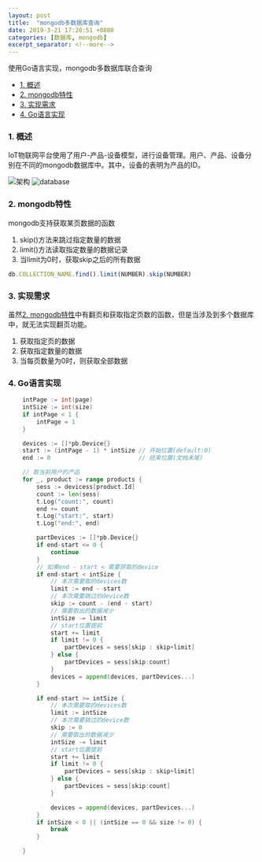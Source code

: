 ```yaml
---
layout: post
title:  "mongodb多数据库查询"
date: 2019-3-21 17:20:51 +0800
categories: [数据库, mongodb]
excerpt_separator: <!--more-->
---
```

使用Go语言实现，mongodb多数据库联合查询
<!--more-->

<!-- @import "[TOC]" {cmd="toc" depthFrom=1 depthTo=6 orderedList=false} -->

<!-- code_chunk_output -->

* [1. 概述](#1-概述)
* [2. mongodb特性](#2-mongodb特性)
* [3. 实现需求](#3-实现需求)
* [4. Go语言实现](#4-go语言实现)

<!-- /code_chunk_output -->

### 1. 概述

IoT物联网平台使用了用户-产品-设备模型，进行设备管理。用户、产品、设备分别在不同的mongodb数据库中。其中，设备的表明为产品的ID。

![架构](/images/微信截图_20190315112545.png)
![database](/images/微信截图_20190321172508.png)

### 2. mongodb特性

mongodb支持获取某页数据的函数

1. skip()方法来跳过指定数量的数据
2. limit()方法读取指定数量的数据记录
3. 当limit为0时，获取skip之后的所有数据

```js
db.COLLECTION_NAME.find().limit(NUMBER).skip(NUMBER)
```

### 3. 实现需求

虽然[2. mongodb特性](#2-mongodb特性)中有翻页和获取指定页数的函数，但是当涉及到多个数据库中，就无法实现翻页功能。

1. 获取指定页的数据
2. 获取指定数量的数据
3. 当每页数量为0时，则获取全部数据

### 4. Go语言实现

```go
    intPage := int(page)
    intSize := int(size)
    if intPage < 1 {
        intPage = 1
    }

    devices := []*pb.Device{}
    start := (intPage - 1) * intSize // 开始位置(default:0)
    end := 0                         // 结束位置(文档末尾)

    // 取当前用户的产品
    for _, product := range products {
        sess := devicess[product.Id]
        count := len(sess)
        t.Log("count:", count)
        end += count
        t.Log("start:", start)
        t.Log("end:", end)

        partDevices := []*pb.Device{}
        if end-start <= 0 {
            continue
        }
        // 如果end - start < 需要获取的device
        if end-start < intSize {
            // 本次需要取的devices数
            limit := end - start
            // 本次需要跳过的device数
            skip := count - (end - start)
            // 需要取出的数据减少
            intSize -= limit
            // start位置提前
            start += limit
            if limit != 0 {
                partDevices = sess[skip : skip+limit]
            } else {
                partDevices = sess[skip:count]
            }
            devices = append(devices, partDevices...)
        }

        if end-start >= intSize {
            // 本次需要取的devices数
            limit := intSize
            // 本次需要跳过的device数
            skip := 0
            // 需要取出的数据减少
            intSize -= limit
            // start位置提前
            start += limit
            if limit != 0 {
                partDevices = sess[skip : skip+limit]
            } else {
                partDevices = sess[skip:count]
            }

            devices = append(devices, partDevices...)
        }
        if intSize < 0 || (intSize == 0 && size != 0) {
            break
        }

    }
```